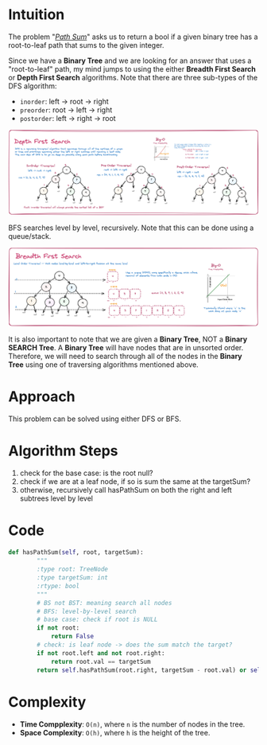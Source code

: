 # Intuition

The problem "*[Path Sum](https://leetcode.com/problems/path-sum/)*" asks us to return a bool if a given binary tree has a root-to-leaf path that sums to the given integer.

Since we have a **Binary Tree** and we are looking for an answer that uses a "root-to-leaf" path, my mind jumps to using the either **Breadth First Search** or **Depth First Search** algorithms. Note that there are three sub-types of the DFS algorithm:

- `inorder`: left -> root -> right
- `preorder`: root -> left -> right
- `postorder`: left -> right -> root

![dfs](./dfs.png)

BFS searches level by level, recursively. Note that this can be done using a queue/stack.

![bfs](./bfs.png)

It is also important to note that we are given a **Binary Tree**, NOT a **Binary SEARCH Tree**. A **Binary Tree** will have nodes that are in unsorted order. Therefore, we will need to search through all of the nodes in the **Binary Tree** using one of traversing algorithms mentioned above.

# Approach

This problem can be solved using either DFS or BFS.

# Algorithm Steps

1. check for the base case: is the root null?
2. check if we are at a leaf node, if so is sum the same at the targetSum?
3. otherwise, recursively call hasPathSum on both the right and left subtrees level by level

# Code

```python
def hasPathSum(self, root, targetSum):
        """
        :type root: TreeNode
        :type targetSum: int
        :rtype: bool
        """
        # BS not BST: meaning search all nodes
        # BFS: level-by-level search
        # base case: check if root is NULL
        if not root:
            return False
        # check: is leaf node -> does the sum match the target?
        if not root.left and not root.right:
            return root.val == targetSum
        return self.hasPathSum(root.right, targetSum - root.val) or self.hasPathSum(root.left, targetSum - root.val)
```

# Complexity

- **Time Compplexity**: `O(n)`, where `n` is the number of nodes in the tree.
- **Space Complexity**: `O(h)`, where `h` is the height of the tree.
